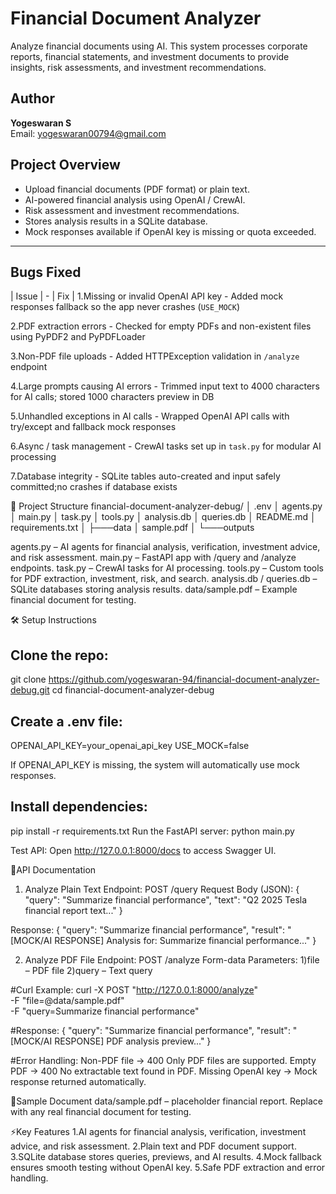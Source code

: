 # Financial Document Analyzer

Analyze financial documents using AI. This system processes corporate reports, financial statements, and investment documents to provide insights, risk assessments, and investment recommendations.

## Author
**Yogeswaran S**  
Email: yogeswaran00794@gmail.com

## Project Overview

- Upload financial documents (PDF format) or plain text.
- AI-powered financial analysis using OpenAI / CrewAI.
- Risk assessment and investment recommendations.
- Stores analysis results in a SQLite database.
- Mock responses available if OpenAI key is missing or quota exceeded.

---

## Bugs Fixed

| Issue |                         -                             | Fix |
1.Missing or invalid OpenAI API key - Added mock responses fallback so the app never crashes (`USE_MOCK`) 

2.PDF extraction errors - Checked for empty PDFs and non-existent files using PyPDF2 and PyPDFLoader 

3.Non-PDF file uploads - Added HTTPException validation in `/analyze` endpoint 

4.Large prompts causing AI errors - Trimmed input text to 4000 characters for AI calls; stored 1000 characters preview in DB

5.Unhandled exceptions in AI calls - Wrapped OpenAI API calls with try/except and fallback mock responses 

6.Async / task management - CrewAI tasks set up in `task.py` for modular AI processing

7.Database integrity  - SQLite tables auto-created and input safely committed;no crashes if database exists


📂 Project Structure
financial-document-analyzer-debug/
│   .env
│   agents.py
│   main.py
│   task.py
│   tools.py
│   analysis.db
│   queries.db
│   README.md
│   requirements.txt
│
├───data
│       sample.pdf
│
└───outputs


agents.py – AI agents for financial analysis, verification, investment advice, and risk assessment.
main.py – FastAPI app with /query and /analyze endpoints.
task.py – CrewAI tasks for AI processing.
tools.py – Custom tools for PDF extraction, investment, risk, and search.
analysis.db / queries.db – SQLite databases storing analysis results.
data/sample.pdf – Example financial document for testing.


🛠️ Setup Instructions
## Clone the repo:
git clone https://github.com/yogeswaran-94/financial-document-analyzer-debug.git
cd financial-document-analyzer-debug

## Create a .env file:
OPENAI_API_KEY=your_openai_api_key
USE_MOCK=false

If OPENAI_API_KEY is missing, the system will automatically use mock responses.

## Install dependencies:

pip install -r requirements.txt
Run the FastAPI server:
python main.py


Test API: Open http://127.0.0.1:8000/docs
 to access Swagger UI.

📡API Documentation
1. Analyze Plain Text
Endpoint: POST /query
Request Body (JSON):
{
  "query": "Summarize financial performance",
  "text": "Q2 2025 Tesla financial report text..."
}

Response:
{
  "query": "Summarize financial performance",
  "result": "[MOCK/AI RESPONSE] Analysis for: Summarize financial performance..."
}

2. Analyze PDF File
Endpoint: POST /analyze
Form-data Parameters:
1)file – PDF file
2)query – Text query

#Curl Example:
curl -X POST "http://127.0.0.1:8000/analyze" \
-F "file=@data/sample.pdf" \
-F "query=Summarize financial performance"

#Response:
{
  "query": "Summarize financial performance",
  "result": "[MOCK/AI RESPONSE] PDF analysis preview..."
}

#Error Handling:
Non-PDF file → 400 Only PDF files are supported.
Empty PDF → 400 No extractable text found in PDF.
Missing OpenAI key → Mock response returned automatically.

📄Sample Document
data/sample.pdf – placeholder financial report. Replace with any real financial document for testing.

⚡Key Features
1.AI agents for financial analysis, verification, investment advice, and risk assessment.
2.Plain text and PDF document support.
3.SQLite database stores queries, previews, and AI results.
4.Mock fallback ensures smooth testing without OpenAI key.
5.Safe PDF extraction and error handling.